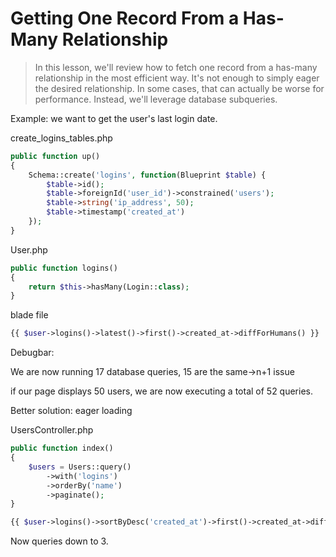 # Getting One Record From a Has-Many Relationship

> In this lesson, we'll review how to fetch one record from a has-many relationship in the most efficient way. It's not enough to simply eager the desired relationship. In some cases, that can actually be worse for performance. Instead, we'll leverage database subqueries.

Example: we want to get the user's last login date.

create_logins_tables.php

```php
public function up()
{
    Schema::create('logins', function(Blueprint $table) {
        $table->id();
        $table->foreignId('user_id')->constrained('users');
        $table->string('ip_address', 50);
        $table->timestamp('created_at')
    });
}

```

User.php

```php
public function logins()
{
    return $this->hasMany(Login::class);
}
```

blade file

```php
{{ $user->logins()->latest()->first()->created_at->diffForHumans() }}
```

Debugbar:

We are now running 17 database queries, 15 are the same->n+1 issue

if our page displays 50 users, we are now executing a total of 52 queries.

Better solution: eager loading

UsersController.php

```php
public function index()
{
    $users = Users::query()
        ->with('logins')
        ->orderBy('name')
        ->paginate();
}
```

```php
{{ $user->logins()->sortByDesc('created_at')->first()->created_at->diffForHumans() }}
```

Now queries down to 3.
